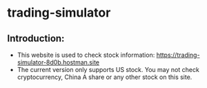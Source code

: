 # trading-simulator
## Introduction:
* This website is used to check stock information: https://trading-simulator-8d0b.hostman.site
* The current version only supports US stock. You may not check cryptocurrency, China A share or any other stock on this site.
